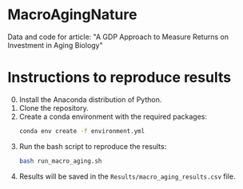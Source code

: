 # MacroAgingNature
Data and code for article: "A GDP Approach to Measure Returns on Investment in Aging Biology"

# Instructions to reproduce results
0. Install the Anaconda distribution of Python.
1. Clone the repository.
2. Create a conda environment with the required packages:
   ```bash
   conda env create -f environment.yml
   ```
3. Run the bash script to reproduce the results:
   ```bash
   bash run_macro_aging.sh
    ```
4. Results will be saved in the `Results/macro_aging_results.csv` file.